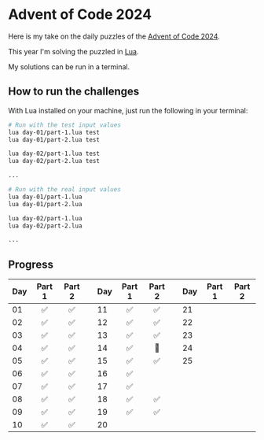 # Advent of Code 2024

Here is my take on the daily puzzles of the [Advent of Code 2024](https://adventofcode.com/2024).

This year I'm solving the puzzled in [Lua](https://www.lua.org/).

My solutions can be run in a terminal.

## How to run the challenges

With Lua installed on your machine, just run the following in your terminal:

```bash
# Run with the test input values
lua day-01/part-1.lua test
lua day-01/part-2.lua test

lua day-02/part-1.lua test
lua day-02/part-2.lua test

...

# Run with the real input values
lua day-01/part-1.lua
lua day-01/part-2.lua

lua day-02/part-1.lua
lua day-02/part-2.lua

...
```

## Progress

| Day | Part 1 | Part 2 || Day | Part 1 | Part 2 || Day | Part 1 | Part 2 |
| ---| :-: | :-: | -| ---| :-: | :-: |-| ---| :-: | :-: |
| 01 | ✅ | ✅ |  | 11 | ✅ | ✅ |  | 21 |    |    |
| 02 | ✅ | ✅ |  | 12 | ✅ | ✅ |  | 22 |    |    |
| 03 | ✅ | ✅ |  | 13 | ✅ | ✅ |  | 23 |    |    |
| 04 | ✅ | ✅ |  | 14 | ✅ | 🎄 |  | 24 |    |    |
| 05 | ✅ | ✅ |  | 15 | ✅ | ✅ |  | 25 |    |    |
| 06 | ✅ | ✅ |  | 16 | ✅ |    |
| 07 | ✅ | ✅ |  | 17 | ✅ |    |
| 08 | ✅ | ✅ |  | 18 | ✅ | ✅ |
| 09 | ✅ | ✅ |  | 19 | ✅ | ✅ |
| 10 | ✅ | ✅ |  | 20 |    |    |

